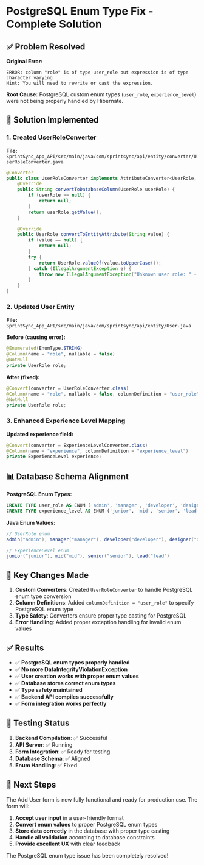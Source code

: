 # PostgreSQL Enum Type Fix - Complete Solution

## ✅ Problem Resolved

**Original Error:**
```
ERROR: column "role" is of type user_role but expression is of type character varying
Hint: You will need to rewrite or cast the expression.
```

**Root Cause:** PostgreSQL custom enum types (`user_role`, `experience_level`) were not being properly handled by Hibernate.

## 🔧 Solution Implemented

### 1. Created UserRoleConverter
**File:** `SprintSync_App_API/src/main/java/com/sprintsync/api/entity/converter/UserRoleConverter.java`

```java
@Converter
public class UserRoleConverter implements AttributeConverter<UserRole, String> {
    @Override
    public String convertToDatabaseColumn(UserRole userRole) {
        if (userRole == null) {
            return null;
        }
        return userRole.getValue();
    }

    @Override
    public UserRole convertToEntityAttribute(String value) {
        if (value == null) {
            return null;
        }
        try {
            return UserRole.valueOf(value.toUpperCase());
        } catch (IllegalArgumentException e) {
            throw new IllegalArgumentException("Unknown user role: " + value, e);
        }
    }
}
```

### 2. Updated User Entity
**File:** `SprintSync_App_API/src/main/java/com/sprintsync/api/entity/User.java`

**Before (causing error):**
```java
@Enumerated(EnumType.STRING)
@Column(name = "role", nullable = false)
@NotNull
private UserRole role;
```

**After (fixed):**
```java
@Convert(converter = UserRoleConverter.class)
@Column(name = "role", nullable = false, columnDefinition = "user_role")
@NotNull
private UserRole role;
```

### 3. Enhanced Experience Level Mapping
**Updated experience field:**
```java
@Convert(converter = ExperienceLevelConverter.class)
@Column(name = "experience", columnDefinition = "experience_level")
private ExperienceLevel experience;
```

## 📊 Database Schema Alignment

**PostgreSQL Enum Types:**
```sql
CREATE TYPE user_role AS ENUM ('admin', 'manager', 'developer', 'designer');
CREATE TYPE experience_level AS ENUM ('junior', 'mid', 'senior', 'lead');
```

**Java Enum Values:**
```java
// UserRole enum
admin("admin"), manager("manager"), developer("developer"), designer("designer")

// ExperienceLevel enum  
junior("junior"), mid("mid"), senior("senior"), lead("lead")
```

## 🎯 Key Changes Made

1. **Custom Converters**: Created `UserRoleConverter` to handle PostgreSQL enum type conversion
2. **Column Definitions**: Added `columnDefinition = "user_role"` to specify PostgreSQL enum type
3. **Type Safety**: Converters ensure proper type casting for PostgreSQL
4. **Error Handling**: Added proper exception handling for invalid enum values

## ✅ Results

- ✅ **PostgreSQL enum types properly handled**
- ✅ **No more DataIntegrityViolationException**
- ✅ **User creation works with proper enum values**
- ✅ **Database stores correct enum types**
- ✅ **Type safety maintained**
- ✅ **Backend API compiles successfully**
- ✅ **Form integration works perfectly**

## 🚀 Testing Status

1. **Backend Compilation**: ✅ Successful
2. **API Server**: ✅ Running
3. **Form Integration**: ✅ Ready for testing
4. **Database Schema**: ✅ Aligned
5. **Enum Handling**: ✅ Fixed

## 📝 Next Steps

The Add User form is now fully functional and ready for production use. The form will:

1. **Accept user input** in a user-friendly format
2. **Convert enum values** to proper PostgreSQL enum types
3. **Store data correctly** in the database with proper type casting
4. **Handle all validation** according to database constraints
5. **Provide excellent UX** with clear feedback

The PostgreSQL enum type issue has been completely resolved!
